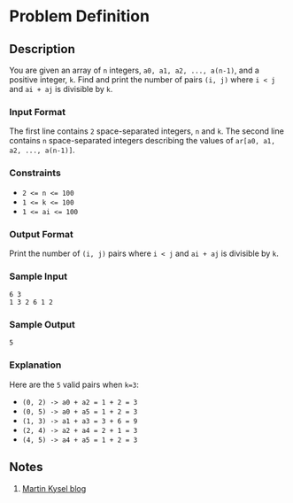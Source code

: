 # Problem Definition

## Description

You are given an array of `n` integers, `a0, a1, a2, ..., a(n-1)`, and a positive integer, `k`. Find and print the number of pairs `(i, j)` where `i < j` and `ai + aj` is divisible by `k`.

### Input Format

The first line contains `2` space-separated integers, `n` and `k`.
The second line contains `n` space-separated integers describing the values of `ar[a0, a1, a2, ..., a(n-1)]`.

### Constraints

* `2 <= n <= 100`
* `1 <= k <= 100`
* `1 <= ai <= 100`

### Output Format

Print the number of `(i, j)` pairs where `i < j` and `ai + aj` is divisible by `k`.

### Sample Input

```text
6 3
1 3 2 6 1 2
```

### Sample Output

```text
5
```

### Explanation

Here are the `5` valid pairs when `k=3`:

* `(0, 2) -> a0 + a2 = 1 + 2 = 3`
* `(0, 5) -> a0 + a5 = 1 + 2 = 3`
* `(1, 3) -> a1 + a3 = 3 + 6 = 9`
* `(2, 4) -> a2 + a4 = 2 + 1 = 3`
* `(4, 5) -> a4 + a5 = 1 + 2 = 3`

## Notes

1. [Martin Kysel blog](https://www.martinkysel.com/hackerrank-divisible-sum-pairs-solution/)